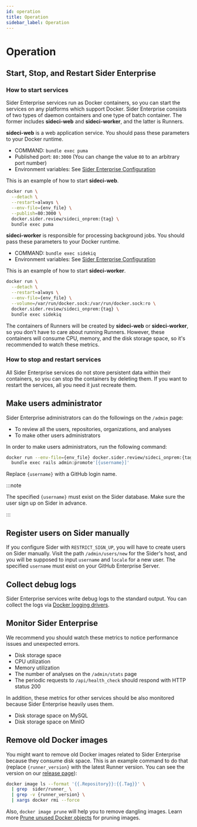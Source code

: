```yaml
---
id: operation
title: Operation
sidebar_label: Operation
---
```


# Operation

## Start, Stop, and Restart Sider Enterprise

### How to start services

Sider Enterprise services run as Docker containers, so you can start the services on any platforms which support Docker. Sider Enterprise consists of two types of daemon containers and one type of batch container. The former includes **sideci-web** and **sideci-worker**, and the latter is Runners.

**sideci-web** is a web application service. You should pass these parameters to your Docker runtime.

- COMMAND: `bundle exec puma`
- Published port: `80:3000` (You can change the value `80` to an arbitrary port number)
- Environment variables: See [Sider Enterprise Configuration](./config.md)

This is an example of how to start **sideci-web**.

```bash
docker run \
  --detach \
  --restart=always \
  --env-file={env_file} \
  --publish=80:3000 \
  docker.sider.review/sideci_onprem:{tag} \
  bundle exec puma
```

**sideci-worker** is responsible for processing background jobs. You should pass these parameters to your Docker runtime.

- COMMAND: `bundle exec sidekiq`
- Environment variables: See [Sider Enterprise Configuration](./config.md)

This is an example of how to start **sideci-worker**.

```bash
docker run \
  --detach \
  --restart=always \
  --env-file={env_file} \
  --volume=/var/run/docker.sock:/var/run/docker.sock:ro \
  docker.sider.review/sideci_onprem:{tag} \
  bundle exec sidekiq
```

The containers of Runners will be created by **sideci-web** or **sideci-worker**, so you don't have to care about running Runners. However, these containers will consume CPU, memory, and the disk storage space, so it's recommended to watch these metrics.

### How to stop and restart services

All Sider Enterprise services do not store persistent data within their containers, so you can stop the containers by deleting them. If you want to restart the services, all you need it just recreate them.

## Make users administrator

Sider Enterprise administrators can do the followings on the `/admin` page:

- To review all the users, repositories, organizations, and analyses
- To make other users administrators

In order to make users administrators, run the following command:

```bash
docker run --env-file={env_file} docker.sider.review/sideci_onprem:{tag} \
  bundle exec rails admin:promote'[{username}]'
```

Replace `{username}` with a GitHub login name.

:::note

The specified `{username}` must exist on the Sider database. Make sure the user sign up on Sider in advance.

:::

## Register users on Sider manually

If you configure Sider with `RESTRICT_SIGN_UP`, you will have to create users on Sider manually. Visit the path `/admin/users/new` for the Sider's host, and you will be supposed to input `username` and `locale` for a new user. The specified `username` must exist on your GitHub Enterprise Server.

## Collect debug logs

Sider Enterprise services write debug logs to the standard output. You can collect the logs via [Docker logging drivers](https://docs.docker.com/config/containers/logging/configure/).

## Monitor Sider Enterprise

We recommend you should watch these metrics to notice performance issues and unexpected errors.

- Disk storage space
- CPU utilization
- Memory utilization
- The number of analyses on the `/admin/stats` page
- The periodic requests to `/api/health_check` should respond with HTTP status 200

In addition, these metrics for other services should be also monitored because Sider Enterprise heavily uses them.

- Disk storage space on MySQL
- Disk storage space on MinIO

## Remove old Docker images

You might want to remove old Docker images related to Sider Enterprise because they consume disk space. This is an example command to do that (replace `{runner_version}` with the latest Runner version. You can see the version on our [release page](./releases/index.md)):

```bash
docker image ls --format '{{.Repository}}:{{.Tag}}' \
  | grep  sider/runner_ \
  | grep -v {runner_version} \
  | xargs docker rmi --force
```

Also, `docker image prune` will help you to remove dangling images. Learn more [Prune unused Docker objects](https://docs.docker.com/config/pruning/) for pruning images.
